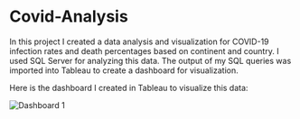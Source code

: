 # Covid-Analysis
In this project I created a data analysis and visualization for COVID-19 infection rates and death percentages based on continent and country. I used SQL Server for analyzing this data. The output of my SQL queries was imported into Tableau to create a dashboard for visualization.

Here is the dashboard I created in Tableau to visualize this data:

![Dashboard 1](https://user-images.githubusercontent.com/56656419/190057977-e8698bb8-e2d2-4937-9d0f-3d723cb2f960.png)
